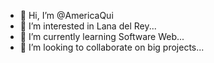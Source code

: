 - 👋 Hi, I’m @AmericaQui
- 👀 I’m interested in Lana del Rey...
- 🌱 I’m currently learning Software Web...
- 💞️ I’m looking to collaborate on big projects...
  
<!---
AmericaQui/AmericaQui is a ✨ special ✨ repository because its `README.md` (this file) appears on your GitHub profile.
You can click the Preview link to take a look at your changes.
--->
